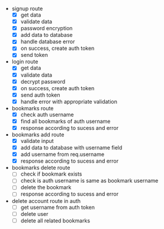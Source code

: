 * signup route
  * [x] get data
  * [x] validate data
  * [x] password encryption
  * [x] add data to database
  * [x] handle database error
  * [x] on success, create auth token
  * [x] send token

* login route
  * [x] get data
  * [x] validate data
  * [x] decrypt password
  * [x] on success, create auth token
  * [x] send auth token
  * [x] handle error with appropriate validation

* bookmarks route
  * [x] check auth username
  * [x] find all bookmarks of auth username
  * [x] response according to sucess and error

* bookmarks add route
  * [x] validate input
  * [x] add data to database with username field
  * [x] add username from req.username
  * [x] response according to sucess and error

* bookmarks delete route
  * [ ] check if bookmark exists
  * [ ] check is auth username is same as bookmark username
  * [ ] delete the bookmark
  * [ ] response according to sucess and error

* delete account route in auth
  * [ ] get username from auth token
  * [ ] delete user
  * [ ] delete all related bookmarks